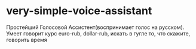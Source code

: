 # very-simple-voice-assistant
Простейший Голосовой Ассистент(воспринимает голос на русском). Умеет говорит курс euro-rub, dollar-rub, искать в гугле то, что скажите, говорить время 
